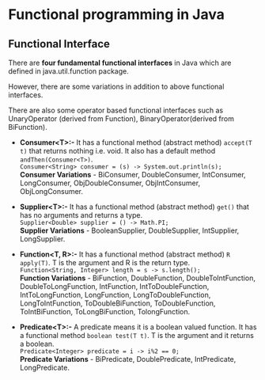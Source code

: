 # **Functional programming in Java**

## **Functional Interface**


There are **four fundamental functional interfaces** in Java which are defined in java.util.function package.

However, there are some variations in addition to above functional interfaces.

There are also some operator based functional interfaces such as UnaryOperator (derived from Function), BinaryOperator(derived from BiFunction).

- **Consumer\<T>:-** It has a functional method (abstract method) `accept(T t)` that returns nothing i.e. void. It also has a default method `andThen(Consumer<T>)`.<BR>
    `Consumer<String> consumer = (s) -> System.out.println(s);`<BR>
  **Consumer Variations** - BiConsumer, DoubleConsumer, IntConsumer, LongConsumer, ObjDoubleConsumer, ObjIntConsumer, ObjLongConsumer.

- **Supplier\<T>:-** It has a functional method (abstract method) `get()` that has no arguments and returns a type. <BR>
    `Supplier<Double> supplier = () -> Math.PI;`<BR>
  **Supplier Variations** - BooleanSupplier, DoubleSupplier, IntSupplier, LongSupplier.

- **Function\<T, R>:-** It has a functional method (abstract method) `R apply(T)`. T is the argument and R is the return type.<BR>
    `Function<String, Integer> length = s -> s.length();`<BR>
  **Function Variations** - BiFunction, DoubleFunction, DoubleToIntFunction, DoubleToLongFunction, IntFunction, IntToDoubleFunction, IntToLongFunction, LongFunction, LongToDoubleFunction, LongToIntFunction, ToDoubleBiFunction, ToDoubleFunction, ToIntBiFunction, ToLongBiFunction, TolongFunction.

- **Predicate\<T>:-** A predicate means it is a boolean valued function. It has a functional method `boolean test(T t)`. T is the argument and it returns a boolean.<BR>
    `Predicate<Integer> predicate = i -> i%2 == 0;`<BR>
**Predicate Variations** - BiPredicate, DoublePredicate, IntPredicate, LongPredicate.










